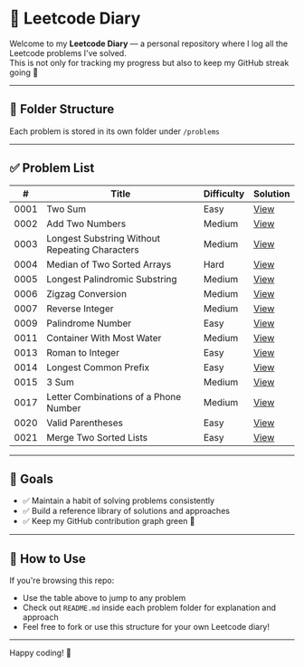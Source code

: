 # 🧠 Leetcode Diary

Welcome to my **Leetcode Diary** — a personal repository where I log all the Leetcode problems I've solved.  
This is not only for tracking my progress but also to keep my GitHub streak going 💚

---

## 📁 Folder Structure

Each problem is stored in its own folder under `/problems`

---

## ✅ Problem List

| # | Title | Difficulty | Solution |
|---|-------|------------|----------|
| 0001 | Two Sum | Easy | [View](problems/0001_two-sum/solution.js) |
| 0002 | Add Two Numbers | Medium | [View](problems/0002_add-two-numbers/solution.js) |
| 0003 | Longest Substring Without Repeating Characters | Medium | [View](problems/0003_longest-substring-without-repeating-characters/solution.js) |
| 0004 | Median of Two Sorted Arrays | Hard | [View](problems/0004_median-of-two-sorted-arrays/solution.js) |
| 0005 | Longest Palindromic Substring | Medium | [View](problems/0005_longest-palindromic-substring/solution.js) |
| 0006 | Zigzag Conversion | Medium | [View](problems/0006_zigzag-conversion/solution.js) |
| 0007 | Reverse Integer | Medium | [View](problems/0007_reverse-integer/solution.js) |
| 0009 | Palindrome Number | Easy | [View](problems/0009_palindrome-number/solution.js) |
| 0011 | Container With Most Water | Medium | [View](problems/0011_container-with-most-water/solution.js) |
| 0013 | Roman to Integer | Easy | [View](problems/0013_roman-to-integer/solution.js) |
| 0014 | Longest Common Prefix | Easy | [View](problems/0014_longest-common-prefix/solution.js) |
| 0015 | 3 Sum | Medium | [View](problems/0015_3-sum/solution.js) |
| 0017 | Letter Combinations of a Phone Number | Medium | [View](problems/0017_letter-combinations-of-a-phone-number/solution.js) |
| 0020 | Valid Parentheses | Easy | [View](problems/0020_valid-parentheses/solution.js) |
| 0021 | Merge Two Sorted Lists | Easy | [View](problems/0021_merge-two-sorted-lists/solution.js) |

---

## 🧩 Goals

- ✅ Maintain a habit of solving problems consistently
- ✅ Build a reference library of solutions and approaches
- ✅ Keep my GitHub contribution graph green 🌱

---

## 🚀 How to Use

If you're browsing this repo:
- Use the table above to jump to any problem
- Check out `README.md` inside each problem folder for explanation and approach
- Feel free to fork or use this structure for your own Leetcode diary!

---

Happy coding! 💪